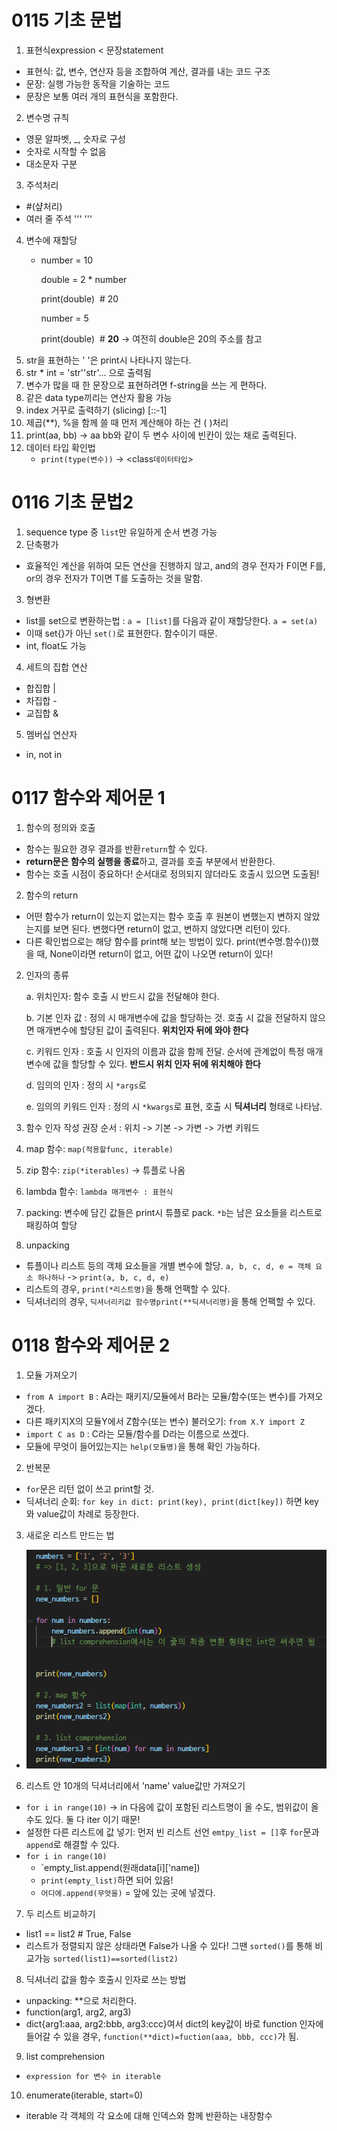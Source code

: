 # 0115 기초 문법
1. 표현식expression < 문장statement
- 표현식: 값, 변수, 연산자 등을 조합하여 계산, 결과를 내는 코드 구조
- 문장: 실행 가능한 동작을 기술하는 코드
- 문장은 보통 여러 개의 표현식을 포함한다. 
2. 변수명 규칙
- 영문 알파벳, _, 숫자로 구성
- 숫자로 시작할 수 없음
- 대소문자 구분
3. 주석처리
- #(샾처리)
- 여러 줄 주석 ''' '''
4. 변수에 재할당
    - number = 10
    
        double = 2 * number
        
        print(double)  # 20
        
        number = 5
        
        print(double)  # **20** -> 여전히 double은 20의 주소를 참고
5. str을 표현하는 ' '은 print시 나타나지 않는다.
6. str * int = 'str''str'... 으로 출력됨
7. 변수가 많을 때 한 문장으로 표현하려면 f-string을 쓰는 게 편하다.
8. 같은 data type끼리는 연산자 활용 가능
9. index 거꾸로 출력하기 (slicing) [::-1]
10. 제곱(**), %을 함께 쓸 때 먼저 계산해야 하는 건 ( )처리
11. print(aa, bb) -> aa bb와 같이 두 변수 사이에 빈칸이 있는 채로 출력된다. 
12. 데이터 타입 확인법
    - `print(type(변수))` -> <class`데이터타입`>
# 0116 기초 문법2
1. sequence type 중 `list`만 유일하게 순서 변경 가능
2. 단축평가
- 효율적인 계산을 위하여 모든 연산을 진행하지 않고, and의 경우 전자가 F이면 F를, or의 경우 전자가 T이면 T를 도출하는 것을 말함.
3. 형변환
- list를 set으로 변환하는법 : `a = [list]`를 다음과 같이 재할당한다. `a = set(a)` 
- 이때 set{}가 아닌 `set()`로 표현한다. 함수이기 때문. 
- int, float도 가능
4. 세트의 집합 연산
- 합집합 |
- 차집합 -
- 교집합 &
5. 멤버십 연산자
- in, not in 
# 0117 함수와 제어문 1
1. 함수의 정의와 호출
- 함수는 필요한 경우 결과를 반환`return`할 수 있다.
- **return문은 함수의 실행을 종료**하고, 결과를 호출 부분에서 반환한다. 
- 함수는 호출 시점이 중요하다! 순서대로 정의되지 않더라도 호출시 있으면 도출됨!
2. 함수의 return
- 어떤 함수가 return이 있는지 없는지는 함수 호출 후 원본이 변했는지 변하지 않았는지를 보면 된다. 변했다면 return이 없고, 변하지 않았다면 리턴이 있다.
- 다른 확인법으로는 해당 함수를 print해 보는 방법이 있다. print(변수명.함수())했을 때, None이라면 return이 없고, 어떤 값이 나오면 return이 있다!
2. 인자의 종류
    
    a. 위치인자: 함수 호출 시 반드시 값을 전달해야 한다.

    b. 기본 인자 값 : 정의 시 매개변수에 값을 할당하는 것. 호출 시 값을 전달하지 않으면 매개변수에 할당된 값이 출력된다. **위치인자 뒤에 와야 한다**

    c. 키워드 인자 : 호출 시 인자의 이름과 값을 함께 전달. 순서에 관계없이 특정 매개변수에 값을 할당할 수 있다. **반드시 위치 인자 뒤에 위치해야 한다**

    d. 임의의 인자 : 정의 시 `*args`로 

    e. 임의의 키워드 인자 : 정의 시 `*kwargs`로 표현, 호출 시 **딕셔너리** 형태로 나타남. 
3. 함수 인자 작성 권장 순서 : 위치 -> 기본 -> 가변 -> 가변 키워드 
4. map 함수: `map(적용할func, iterable)`
5. zip 함수: `zip(*iterables)` -> 튜플로 나옴
6. lambda 함수: `lambda 매개변수 : 표현식`
7. packing: 변수에 담긴 값들은 print시 튜플로 pack. `*b`는 남은 요소들을 리스트로 패킹하여 할당
8. unpacking 
- 튜플이나 리스트 등의 객체 요소들을 개별 변수에 할당. `a, b, c, d, e = 객체 요소 하나하나` -> `print(a, b, c, d, e)` 
- 리스트의 경우, `print(*리스트명)`을 통해 언팩할 수 있다. 
- 딕셔너리의 경우, `딕셔너리키값 함수명print(**딕셔너리명)`을 통해 언팩할 수 있다.

# 0118 함수와 제어문 2
1. 모듈 가져오기
- `from A import B` : A라는 패키지/모듈에서 B라는 모듈/함수(또는 변수)를 가져오겠다.
- 다른 패키지X의 모듈Y에서 Z함수(또는 변수) 불러오기: `from X.Y import Z`
- `import C as D` : C라는 모듈/함수를 D라는 이름으로 쓰겠다. 
- 모듈에 무엇이 들어있는지는 `help(모듈명)`을 통해 확인 가능하다.

2. 반복문
- `for`문은 리턴 없이 쓰고 print할 것.
- 딕셔너리 순회: `for key in dict: print(key), print(dict[key])` 하면 key와 value값이 차례로 등장한다.  

3. 새로운 리스트 만드는 법
- ![how_to_make_list](image-2.png)
6. 리스트 안 10개의 딕셔너리에서 'name' value값만 가져오기
- `for i in range(10)` -> in 다음에 값이 포함된 리스트명이 올 수도, 범위값이 올 수도 있다. 둘 다 iter 이기 때문!
- 설정한 다른 리스트에 값 넣기: 먼저 빈 리스트 선언 `emtpy_list = []`후 `for`문과 `append`로 해결할 수 있다. 
- `for i in range(10)`
    - `empty_list.append(원래data[i]['name])
    - `print(empty_list)`하면 되어 있음!
    - `어디에.append(무엇을)` = 앞에 있는 곳에 넣겠다. 

7. 두 리스트 비교하기
- list1 == list2 # True, False
- 리스트가 정렬되지 않은 상태라면 False가 나올 수 있다! 그땐 `sorted()`를 통해 비교가능 `sorted(list1)==sorted(list2)`

8. 딕셔너리 값을 함수 호출시 인자로 쓰는 방법
- unpacking: **으로 처리한다.
- function(arg1, arg2, arg3)
- dict{arg1:aaa, arg2:bbb, arg3:ccc}여서 dict의 key값이 바로 function 인자에 들어갈 수 있을 경우, `function(**dict)=fuction(aaa, bbb, ccc)`가 됨.

9. list comprehension
- `expression for 변수 in iterable`

10. enumerate(iterable, start=0)
- iterable 각 객체의 각 요소에 대해 인덱스와 함께 반환하는 내장함수